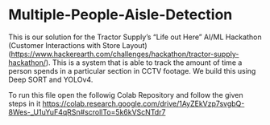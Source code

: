 # Multiple-People-Aisle-Detection

This is our solution for the Tractor Supply’s “Life out Here” AI/ML Hackathon (Customer Interactions with Store Layout) (https://www.hackerearth.com/challenges/hackathon/tractor-supply-hackathon/).  This is a system that is able to track the amount of time a person spends in a particular section in CCTV footage. We build this using Deep SORT and YOLOv4.

To run this file open the followig Colab Repository and follow the given steps in it
https://colab.research.google.com/drive/1AyZEkVzp7svgbQ-8Wes-_U1uYuF4qRSn#scrollTo=5k6kVScNTdr7
